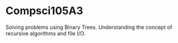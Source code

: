 # Compsci105A3
Solving problems using Binary Trees. Understanding the concept of recursive algorithms and file I/O.
